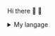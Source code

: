 Hi there 👋 🍕 

<details>
  <summary>My langage</summary>
  
  
  | Languages |
  |-----------|
  |    C      |
  
</details>
